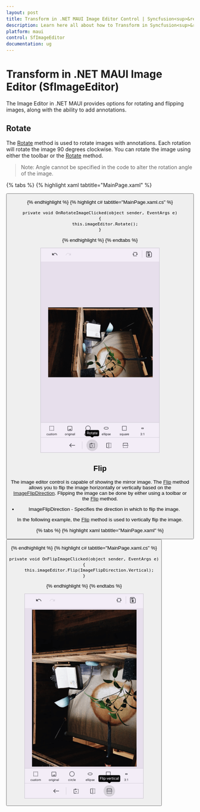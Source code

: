 ```yaml
---
layout: post
title: Transform in .NET MAUI Image Editor Control | Syncfusion<sup>&reg;</sup>
description: Learn here all about how to Transform in Syncfusion<sup>&reg;</sup> .NET MAUI ImageEditor (SfImageEditor) control and more.
platform: maui
control: SfImageEditor
documentation: ug
---
```


# Transform in .NET MAUI Image Editor (SfImageEditor)

The Image Editor in .NET MAUI provides options for rotating and flipping images, along with the ability to add annotations.

## Rotate

The [Rotate](https://help.syncfusion.com/cr/maui/Syncfusion.Maui.ImageEditor.SfImageEditor.html#Syncfusion_Maui_ImageEditor_SfImageEditor_Rotate) method is used to rotate images with annotations. Each rotation will rotate the image 90 degrees clockwise. You can rotate the image using either the toolbar or the [Rotate](https://help.syncfusion.com/cr/maui/Syncfusion.Maui.ImageEditor.SfImageEditor.html#Syncfusion_Maui_ImageEditor_SfImageEditor_Rotate) method.

>Note: Angle cannot be specified in the code to alter the rotation angle of the image.

{% tabs %}
{% highlight xaml tabtitle="MainPage.xaml" %}

   <Grid RowDefinitions="0.9*, 0.1*">
        <imageEditor:SfImageEditor x:Name="imageEditor"
                                   Source="image.jpeg" />
        <Button Grid.Row="1"
                Text="Rotate"
                Clicked="OnRotateImageClicked" />
    </Grid>  

{% endhighlight %}
{% highlight c# tabtitle="MainPage.xaml.cs" %}

    private void OnRotateImageClicked(object sender, EventArgs e)
    {
        this.imageEditor.Rotate();
    }

{% endhighlight %}
{% endtabs %}

![Image Rotation in .NET Maui ImageEditor](images/transformation/imageeditor-rotate.png)

## Flip

The image editor control is capable of showing the mirror image. The [Flip](https://help.syncfusion.com/cr/maui/Syncfusion.Maui.ImageEditor.SfImageEditor.html#Syncfusion_Maui_ImageEditor_SfImageEditor_Flip_Syncfusion_Maui_ImageEditor_ImageFlipDirection_) method allows you to flip the image horizontally or vertically based on the [ImageFlipDirection](https://help.syncfusion.com/cr/maui/Syncfusion.Maui.ImageEditor.ImageFlipDirection.html). Flipping the image can be done by either using a toolbar or the [Flip](https://help.syncfusion.com/cr/maui/Syncfusion.Maui.ImageEditor.SfImageEditor.html#Syncfusion_Maui_ImageEditor_SfImageEditor_Flip_Syncfusion_Maui_ImageEditor_ImageFlipDirection_) method.

* ImageFlipDirection - Specifies the direction in which to flip the image.

In the following example, the [Flip](https://help.syncfusion.com/cr/maui/Syncfusion.Maui.ImageEditor.SfImageEditor.html#Syncfusion_Maui_ImageEditor_SfImageEditor_Flip_Syncfusion_Maui_ImageEditor_ImageFlipDirection_) method is used to vertically flip the image.

{% tabs %}
{% highlight xaml tabtitle="MainPage.xaml" %}

   <Grid RowDefinitions="0.9*, 0.1*">
        <imageEditor:SfImageEditor x:Name="imageEditor"
                                   Source="image.jpeg" />
        <Button Grid.Row="1"
                Text="Flip"
                Clicked="OnFlipImageClicked" />
    </Grid>  

{% endhighlight %}
{% highlight c# tabtitle="MainPage.xaml.cs" %}

    private void OnFlipImageClicked(object sender, EventArgs e)
    {
        this.imageEditor.Flip(ImageFlipDirection.Vertical);
    }

{% endhighlight %}
{% endtabs %}

![Image Flip in .NET Maui ImageEditor](images/transformation/imageeditor-flip.png)